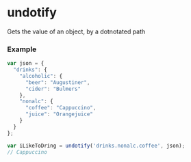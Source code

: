 undotify
========

Gets the value of an object, by a dotnotated path

### Example

```js
var json = {
  "drinks": {
    "alcoholic": {
      "beer": "Augustiner",
      "cider": "Bulmers"
    },
    "nonalc": {
      "coffee": "Cappuccino",
      "juice": "Orangejuice"
    }
  }
};

var iLikeToDring = undotify('drinks.nonalc.coffee', json);
// Cappuccino
```
